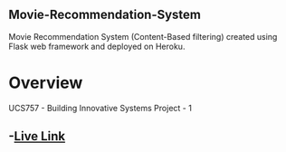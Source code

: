 ## Movie-Recommendation-System
Movie Recommendation System (Content-Based filtering) created using Flask web framework and deployed on Heroku.
# Overview
UCS757 - Building Innovative Systems
Project - 1
## -[Live Link](https://ucs757-p1-mrs-101803201.herokuapp.com/)
